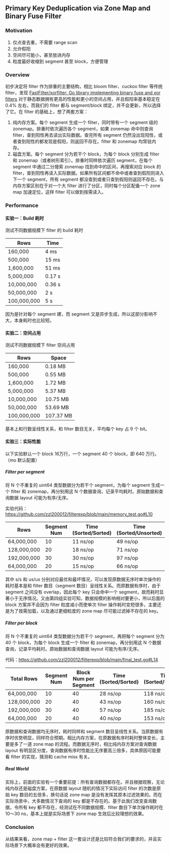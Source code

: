 ## Primary Key Deduplication via Zone Map and Binary Fuse Filter

### Motivation

1. 仅点查去重，不需要 range scan
2. 允许假阳
3. 空间尽可能小，甚至放进内存
4. 粒度最好收缩到 segment 甚至 block，方便管理

### Overview

初步决定将 filter 作为排重的主要结构，相比 bloom filter、cuckoo filter 等传统 filter，发现 [FastFilter/xorfilter: Go library implementing binary fuse and xor filters](https://github.com/FastFilter/xorfilter) 对于静态数据拥有更高的性能和更小的空间占用，并且假阳率基本稳定在 0.4% 左右，而我们的 filter 都与 segment/block 绑定，并不会更新，所以选择了它。在 filter 的基础上，想了两套方案：

1. 纯内存方案。每个 segment 生成一个 filter，同时带有一个 segment 级的 zonemap。排重时依次遍历各个 segment，如果 zonemap 命中则查询 filter，查到阳性再去读出实际数据。查完所有 segment 仍然没出现阳性，或者查到阳性的都发现是假阳，则返回不存在。filter 和 zonemap 均常驻内存。
2. 磁盘方案。每个 segment 分为若干个 block，为每个 block 分别生成 filter 和 zonemap（或者树形索引）。排重时同样依次遍历 segment，在每个 segment 中通过二分搜索 zonemap 找到命中的区间，再搜索对应 block 的 filter，查到阳性再读入实际数据。如果所有区间都不命中或者查到假阳则进入下一个 segment，所有 segment 都没查到或者只查到假阳则返回不存在。与内存方案区别在于对一个大 filter 进行了分区，同时每个分区配备一个 zone map 加速定位，这样 filter 可以做到按需读入。

### Performance

#### 实验一：Build 耗时

测试不同数据规模下 filter 的 build 耗时

| Rows        | Time   |
| ----------- | ------ |
| 160,000     | 4 ms   |
| 500,000     | 15 ms  |
| 1,600,000   | 51 ms  |
| 5,000,000   | 0.17 s |
| 10,000,000  | 0.36 s |
| 50,000,000  | 2 s    |
| 100,000,000 | 5 s    |

因为是针对每个 segment 建，而 segment 又是异步生成，所以这部分影响不大，本身耗时也比较短。

#### 实验二：空间占用

测试不同数据规模下 filter 空间占用

| Rows        | Space     |
| ----------- | --------- |
| 160,000     | 0.18 MB   |
| 500,000     | 0.55 MB   |
| 1,600,000   | 1.72 MB   |
| 5,000,000   | 5.37 MB   |
| 10,000,000  | 10.75 MB  |
| 50,000,000  | 53.69 MB  |
| 100,000,000 | 107.37 MB |

基本上和行数呈线性关系，和 filter 数目无关，平均每个 key 占 9 个 bit。

#### 实验三：实际性能

以下实验默认一个 block 16万行，一个 segment 40 个 block，即 640 万行。（mo 默认配置）

##### Filter per segment 

将 N 个不重复的 uint64 类型数据分为若干个 segment，为每个 segment 生成一个 filter 和 zonemap，再分别用这 N 个数据查询，记录平均耗时。原始数据和查询数据 layout 可能为有序/无序。

实验代码：https://github.com/zzl200012/filterexp/blob/main/memory_test.go#L10

| Rows        | Segment Num | Time (Sorted/Sorted) | Time (Sorted/Unsorted) | Time (Unsorted/Sorted) | Time (Unsorted/Unsorted) |
| ----------- | ----------- | -------------------- | ---------------------- | ---------------------- | ------------------------ |
| 64,000,000  | 10          | 11 ns/op             | 49 ns/op               | 235 ns/op              | 233 ns/op                |
| 128,000,000 | 20          | 18 ns/op             | 71 ns/op               | 431 ns/op              | 426 ns/op                |
| 192,000,000 | 30          | 30 ns/op             | 97 ns/op               | 600 ns/op              | 612 ns/op                |
| 64,000,000  | 20          | 15 ns/op             | 66 ns/op               | 388 ns/op              | 394 ns/op                |

其中 s/s 和 us/us 分别对应最优和最坏情况，可以发现原数据无序时单次操作的耗时基本是和 filter 数目（segment 数目）呈线性关系。而原数据有序时，由于 segment 之间没有 overlap，因此每个 key 只会命中一个 segment，故而耗时显著小于无序情况。又由第四组实验可知，数据规模的影响相对要更小，所以后面的 block 方案并不会因为 filter 粒度减小而使单次 filter 操作耗时变短很多，主要还是为了按需加载，以及通过更细粒度的 zone map 尽可能过滤掉不存在的 key。

##### Filter per block

将 N 个不重复的 uint64 类型数据分为若干个 segment，再把每个 segment 分为 40 个 block，为每个 block 生成一个 filter 和 zonemap，再分别用这 N 个数据查询，记录平均耗时。原始数据和查询数据 layout 可能为有序/无序。

代码：https://github.com/zzl200012/filterexp/blob/main/final_test.go#L14

| Total Rows  | Segment Num | Block Num per Segment | Time (Sorted/Sorted) | Time (Sorted/Unsorted) | Time (Unsorted/Sorted) | Time (Unsorted/Unsorted) |
| ----------- | ----------- | --------------------- | -------------------- | ---------------------- | ---------------------- | ------------------------ |
| 64,000,000  | 10          | 40                    | 28 ns/op             | 118 ns/op              | 101 ns/op              | 360 ns/op                |
| 128,000,000 | 20          | 40                    | 43 ns/op             | 160 ns/op              | 169 ns/op              | 619 ns/op                |
| 192,000,000 | 30          | 40                    | 57 ns/op             | 185 ns/op              | 248 ns/op              | 906 ns/op                |
| 64,000,000  | 20          | 40                    | 40 ns/op             | 153 ns/op              | 162 ns/op              | 592 ns/op                |

原数据和查询数据均无序时，耗时同样和 segment 数目呈线性关系。当原数据有序时优势明显，同样符合预期。相比内存方案，在原数据有序时耗时整体变长，主要是多了一道 zone map 的流程。而数据无序时，相比纯内存方案对查询数据 layout 有明显区分度，查询数据有序时性能比无序要高三倍多，具体原因可能要看 filter 的实现，猜测和 cache miss 有关。

##### Real World

实际上，前面的实验有一个重要前提：所有查询数据都存在。并且根据观察，无论纯内存还是磁盘方案，在原数据 layout 随机的情况下实际访问 filter 的次数是原始 key 数目的五倍多，换句话说 zone map 是没有发挥其原本过滤效果的。而在实际场景中，大多数情况下查询的 key 都是不存在的。基于此我们改变查询数据，令所有 key 都不存在，经测试在不同数据规模、filter 数目下单次操作耗时在 10～30 ns，基本上就是实际场景下 zone map 生效后比较理想的效果。

### Conclusion

从结果来看，zone map + filter 这一套设计还是比较符合我们的要求的，并且实际场景下大概率会有更好的效果。
